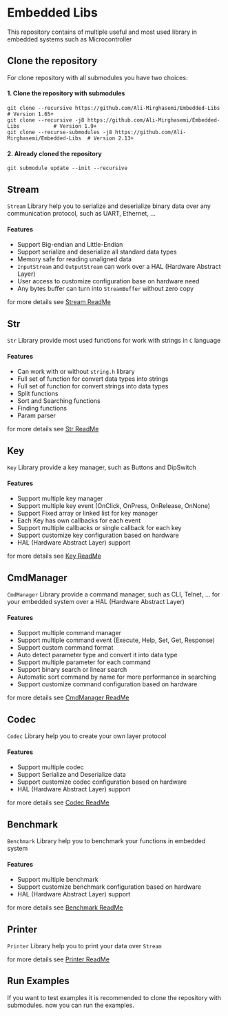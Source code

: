 # Embedded Libs
This repository contains of multiple useful and most used library in embedded systems such as Microcontroller

## Clone the repository
For clone repository with all submodules you have two choices:

#### 1. Clone the repository with submodules
```
git clone --recursive https://github.com/Ali-Mirghasemi/Embedded-Libs               # Version 1.65+
git clone --recursive -j8 https://github.com/Ali-Mirghasemi/Embedded-Libs           # Version 1.9+ 
git clone --recurse-submodules -j8 https://github.com/Ali-Mirghasemi/Embedded-Libs  # Version 2.13+
```
#### 2. Already cloned the repository 
```
git submodule update --init --recursive
```

## Stream
`Stream` Library help you to serialize and deserialize binary data over any communication protocol, such as UART, Ethernet, ...

#### Features
- Support Big-endian and Little-Endian
- Support serialize and deserialize all standard data types
- Memory safe for reading unaligned data
- `InputStream` and `OutputStream` can work over a HAL (Hardware Abstract Layer)
- User access to customize configuration base on hardware need
- Any bytes buffer can turn into `StreamBuffer` without zero copy

for more details see [Stream ReadMe](https://github.com/Ali-Mirghasemi/Stream/blob/master/README.md)

## Str
`Str` Library provide most used functions for work with strings in `C` language

#### Features
- Can work with or without `string.h` library
- Full set of function for convert data types into strings
- Full set of function for convert strings into data types
- Split functions
- Sort and Searching functions
- Finding functions
- Param parser

for more details see [Str ReadMe](https://github.com/Ali-Mirghasemi/Str/blob/master/README.md)

## Key
`Key` Library provide a key manager, such as Buttons and DipSwitch 

#### Features
- Support multiple key manager
- Support multiple key event (OnClick, OnPress, OnRelease, OnNone)
- Support Fixed array or linked list for key manager
- Each Key has own callbacks for each event
- Support multiple callbacks or single callback for each key
- Support customize key configuration based on hardware
- HAL (Hardware Abstract Layer) support

for more details see [Key ReadMe](https://github.com/Ali-Mirghasemi/Key/blob/master/README.md)

## CmdManager
`CmdManager` Library provide a command manager, such as CLI, Telnet, ... for your embedded system over a HAL (Hardware Abstract Layer)

#### Features
- Support multiple command manager
- Support multiple command event (Execute, Help, Set, Get, Response)
- Support custom command format
- Auto detect parameter type and convert it into data type
- Support multiple parameter for each command
- Support binary search or linear search
- Automatic sort command by name for more performance in searching
- Support customize command configuration based on hardware

for more details see [CmdManager ReadMe](https://github.com/Ali-Mirghasemi/CmdManager/blob/master/README.md)

## Codec
`Codec` Library help you to create your own layer protocol 

#### Features
- Support multiple codec
- Support Serialize and Deserialize data
- Support customize codec configuration based on hardware
- HAL (Hardware Abstract Layer) support

for more details see [Codec ReadMe](https://github.com/Ali-Mirghasemi/Codec/blob/master/README.md)

## Benchmark
`Benchmark` Library help you to benchmark your functions in embedded system

#### Features
- Support multiple benchmark
- Support customize benchmark configuration based on hardware
- HAL (Hardware Abstract Layer) support

for more details see [Benchmark ReadMe](https://github.com/Ali-Mirghasemi/Benchmark/blob/master/README.md)

## Printer
`Printer` Library help you to print your data over `Stream`

for more details see [Printer ReadMe](https://github.com/Ali-Mirghasemi/Printer/blob/master/README.md)

## Run Examples
If you want to test examples it is recommended to clone the repository with submodules.
now you can run the examples.

